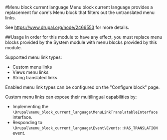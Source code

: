#Menu block current language
Menu block current language provides a replacement for core's Menu block that filters out the untranslated menu links.

See https://www.drupal.org/node/2466553 for more details.

##Usage
In order for this module to have any effect, you must replace menu blocks provided by the System module with menu blocks provided by this module.

Supported menu link types:
- Custom menu links 
- Views menu links 
- String translated  links 

Enabled menu link types can be configured on the "Configure block" page.

Custom menu links can expose their multilingual capabilities by:
 - Implementing the `\Drupal\menu_block_current_language\MenuLinkTranslatableInterface` interface.
 - Responding to `\Drupal\menu_block_current_language\Event\Events::HAS_TRANSLATION` event.
